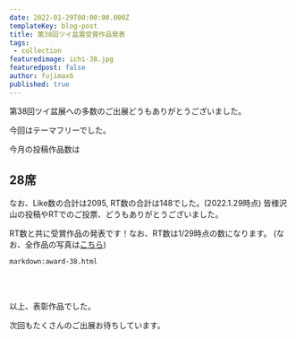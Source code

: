 ```yaml
---
date: 2022-01-29T00:00:00.000Z
templateKey: blog-post
title: 第38回ツイ盆展受賞作品発表
tags:
 - collection
featuredimage: ichi-38.jpg
featuredpost: false
author: fujimax6
published: true
---
```

第38回ツイ盆展への多数のご出展どうもありがとうございました。

今回はテーマフリーでした。

今月の投稿作品数は

## 28席

なお、Like数の合計は2095, RT数の合計は148でした。(2022.1.29時点)
皆様沢山の投稿やRTでのご投票、どうもありがとうございました。

RT数と共に受賞作品の発表です！なお、RT数は1/29時点の数になります。
(なお、全作品の写真は[こちら](/blog/twibonten-38-photo/))


`markdown:award-38.html`


<div>&nbsp;</div>
<div>&nbsp;</div>

以上、表彰作品でした。

次回もたくさんのご出展お待ちしています。
